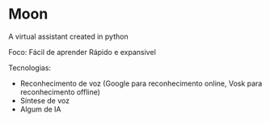 # Moon
 A virtual assistant created in python

Foco:
Fácil de aprender
Rápido e expansivel

Tecnologias:
- Reconhecimento de voz (Google para reconhecimento online, Vosk para reconhecimento offline)
- Síntese de voz
- Algum de IA
